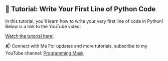 ## 🐍 Tutorial: Write Your First Line of Python Code

In this tutorial, you'll learn how to write your very first line of code in Python! Below is a link to the YouTube video:

[Watch the tutorial here!](https://www.youtube.com/watch?v=b_LoOM218rg&t=16s)

📬 Connect with Me
For updates and more tutorials, subscribe to my YouTube channel: [Programming Mask](https://www.youtube.com/@ProgrammingMask)


